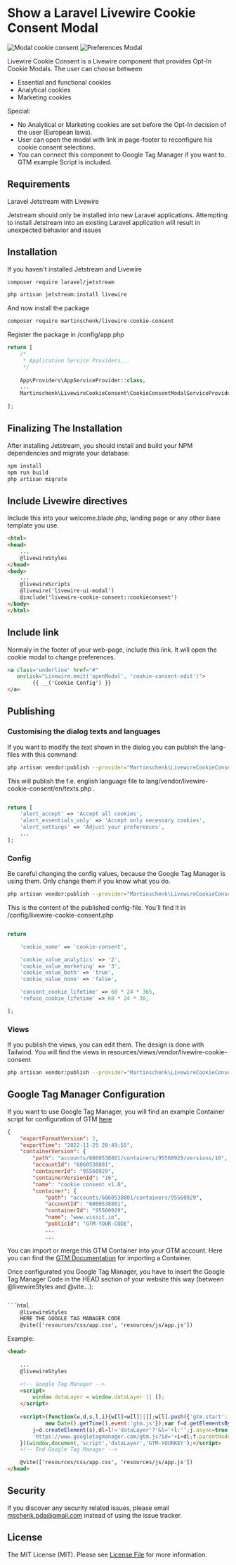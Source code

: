 # Show a Laravel Livewire Cookie Consent Modal

![Modal cookie consent](docs/img/livewire-cookie-consent-modal1.jpg "Modal 1 for Cookie consent")
![Preferences Modal](docs/img/livewire-cookie-consent-modal2.jpg "Modal 2 preferences for cookie consent")


Livewire Cookie Consent is a Livewire component that provides Opt-In Cookie Modals. The user can choose between 
- Essential and functional cookies
- Analytical cookies
- Marketing cookies

Special:
- No Analytical or Marketing cookies are set before the Opt-In decision of the user (European laws).
- User can open the modal with link in page-footer to reconfigure his cookie consent selections.
- You can connect this component to Google Tag Manager if you want to. GTM example Script is included.

## Requirements

Laravel Jetstream with Livewire

Jetstream should only be installed into new Laravel applications. Attempting to install Jetstream into an existing Laravel application will result in unexpected behavior and issues

## Installation

If you haven't installed Jetstream and Livewire

``` bash
composer require laravel/jetstream

php artisan jetstream:install livewire
```
And now install the package

``` bash
composer require martinschenk/livewire-cookie-consent
```
Register the package in /config/app.php

```php
return [
    /*
     * Application Service Providers...
     */
    
    App\Providers\AppServiceProvider::class,
    ...
    Martinschenk\LivewireCookieConsent\CookieConsentModalServiceProvider::class,
    
];
```

## Finalizing The Installation
After installing Jetstream, you should install and build your NPM dependencies and migrate your database:

``` bash
npm install
npm run build
php artisan migrate
```


## Include Livewire directives
Include this into your welcome.blade.php, landing page or any other base template you use.
```html
<html>
<head>
    ...
    @livewireStyles
</head>
<body>
    ...
    @livewireScripts
    @livewire('livewire-ui-modal')
    @include('livewire-cookie-consent::cookieconsent')
</body>
</html>
```

## Include link 
Normaly in the footer of your web-page, include this link. It will open the cookie modal to change preferences. 
```html
<a class='underline' href="#" 
   onclick="Livewire.emit('openModal', 'cookie-consent-edit')">
        {{ __('Cookie Config') }}
</a>
```

## Publishing
### Customising the dialog texts and languages

If you want to modify the text shown in the dialog you can publish the lang-files with this command:

```bash
php artisan vendor:publish --provider="Martinschenk\LivewireCookieConsent\CookieConsentModalServiceProvider" --tag="lang"
```
This will publish the f.e. english language file to lang/vendor/livewire-cookie-consent/en/texts.php . 
```php

return [
    'alert_accept' => 'Accept all cookies',
    'alert_essentials_only' => 'Accept only necessary cookies',
    'alert_settings' => 'Adjust your preferences',
    ...
];


```

### Config
Be careful changing the config values, because the Google Tag Manager is using them. Only change them if you know what you do.
```bash
php artisan vendor:publish --provider="Martinschenk\LivewireCookieConsent\CookieConsentModalServiceProvider" --tag="config"
```

This is the content of the published config-file. You'll find it in /config/livewire-cookie-consent.php


```php

return 

    'cookie_name' => 'cookie-consent',

    'cookie_value_analytics' => '2',
    'cookie_value_marketing' => '3',
    'cookie_value_both' => 'true',
    'cookie_value_none' => 'false',

    'consent_cookie_lifetime' => 60 * 24 * 365,
    'refuse_cookie_lifetime' => 60 * 24 * 30,

];


```

### Views
If you publish the views, you can edit them. The design is done with Tailwind.
You will find the views in resources/views/vendor/livewire-cookie-consent
```bash
php artisan vendor:publish --provider="Martinschenk\LivewireCookieConsent\CookieConsentModalServiceProvider" --tag="views"
```

## Google Tag Manager Configuration
If you want to use Google Tag Manager, you will find an example Container script for configuration of GTM [here](./docs/GTM-Github_v16_livewire-cookie-consent.json) 

```json
{
    "exportFormatVersion": 2,
    "exportTime": "2022-11-25 20:49:55",
    "containerVersion": {
        "path": "accounts/6060538801/containers/95560929/versions/16",
        "accountId": "6060538801",
        "containerId": "95560929",
        "containerVersionId": "16",
        "name": "cookie consent v1.0",
        "container": {
            "path": "accounts/6060538801/containers/95560929",
            "accountId": "6060538801",
            "containerId": "95560929",
            "name": "www.vissit.io",
            "publicId": "GTM-YOUR-CODE",
            ...
            ...
```

You can import or merge this GTM Container into your GTM account. Here you can find the [GTM Documentation](https://support.google.com/tagmanager/answer/6106997?hl=en-GB) for importing a Container.

Once configurated you Google Tag Manager, you have to insert the Google Tag Manager Code in the HEAD section of your website this way (between @livewireStyles and @vite...):

```html

```html
    @livewireStyles
    HERE THE GOOGLE TAG MANAGER CODE
    @vite(['resources/css/app.css', 'resources/js/app.js'])
```

Example:

```html
<head>
    
    ...
    @livewireStyles

    <!-- Google Tag Manager -->
    <script>
        window.dataLayer = window.dataLayer || [];
    </script>
    
    <script>(function(w,d,s,l,i){w[l]=w[l]||[];w[l].push({'gtm.start':
            new Date().getTime(),event:'gtm.js'});var f=d.getElementsByTagName(s)[0],
        j=d.createElement(s),dl=l!='dataLayer'?'&l='+l:'';j.async=true;j.src=
        'https://www.googletagmanager.com/gtm.js?id='+i+dl;f.parentNode.insertBefore(j,f);
    })(window,document,'script','dataLayer','GTM-YOURKEY');</script>
    <!-- End Google Tag Manager -->

    @vite(['resources/css/app.css', 'resources/js/app.js'])
</head>
```


## Security

If you discover any security related issues, please email [mschenk.pda@gmail.com](mailto:mschenk.pda@gmail.com) instead of using the issue tracker.

## License

The MIT License (MIT). Please see [License File](LICENSE.md) for more information.
